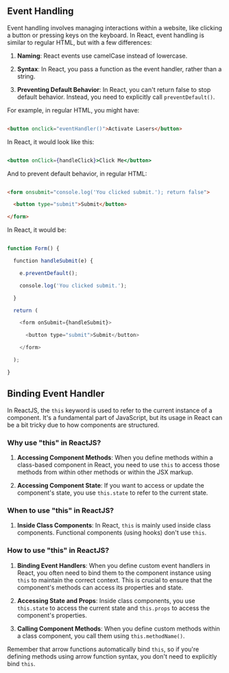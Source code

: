 ## Event Handling

Event handling involves managing interactions within a website, like clicking a button or pressing keys on the keyboard. In React, event handling is similar to regular HTML, but with a few differences:

1. **Naming**: React events use camelCase instead of lowercase.

2. **Syntax**: In React, you pass a function as the event handler, rather than a string.

3. **Preventing Default Behavior**: In React, you can't return false to stop default behavior. Instead, you need to explicitly call `preventDefault()`.

For example, in regular HTML, you might have:
```html

<button onclick="eventHandler()">Activate Lasers</button>

```

In React, it would look like this:
```jsx

<button onClick={handleClick}>Click Me</button>

```

And to prevent default behavior, in regular HTML:

```html

<form onsubmit="console.log('You clicked submit.'); return false">

  <button type="submit">Submit</button>

</form>

```

In React, it would be:

```jsx

function Form() {

  function handleSubmit(e) {

    e.preventDefault();

    console.log('You clicked submit.');

  }

  return (

    <form onSubmit={handleSubmit}>

      <button type="submit">Submit</button>

    </form>

  );

}

```

## Binding Event Handler

In ReactJS, the `this` keyword is used to refer to the current instance of a component. It's a fundamental part of JavaScript, but its usage in React can be a bit tricky due to how components are structured.

### Why use "this" in ReactJS?

1. **Accessing Component Methods**: When you define methods within a class-based component in React, you need to use `this` to access those methods from within other methods or within the JSX markup.

2. **Accessing Component State**: If you want to access or update the component's state, you use `this.state` to refer to the current state.

### When to use "this" in ReactJS?

1. **Inside Class Components**: In React, `this` is mainly used inside class components. Functional components (using hooks) don't use `this`.

### How to use "this" in ReactJS?

1. **Binding Event Handlers**: When you define custom event handlers in React, you often need to bind them to the component instance using `this` to maintain the correct context. This is crucial to ensure that the component's methods can access its properties and state.

2. **Accessing State and Props**: Inside class components, you use `this.state` to access the current state and `this.props` to access the component's properties.

3. **Calling Component Methods**: When you define custom methods within a class component, you call them using `this.methodName()`.

Remember that arrow functions automatically bind `this`, so if you're defining methods using arrow function syntax, you don't need to explicitly bind `this`.